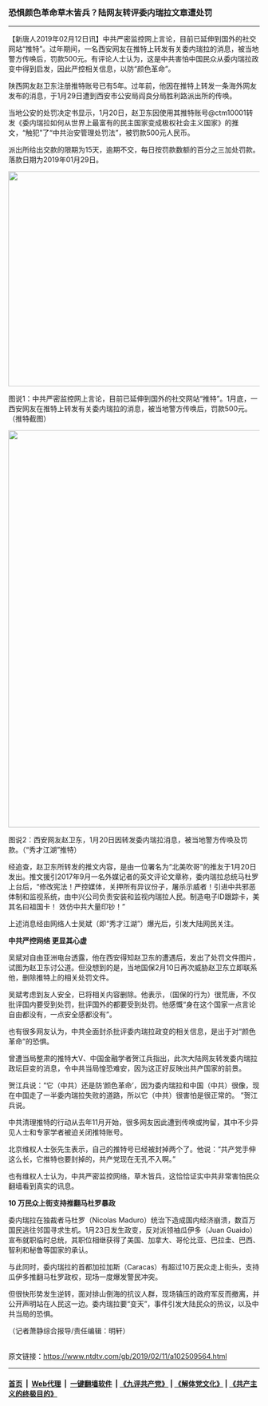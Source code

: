 ### 恐惧颜色革命草木皆兵？陆网友转评委内瑞拉文章遭处罚
------------------------

<div class="post_content">
 <p>
  【新唐人2019年02月12日讯】中共严密监控网上言论，目前已延伸到国外的社交网站“推特”。过年期间，一名西安网友在推特上转发有关委内瑞拉的消息，被当地警方传唤后，罚款500元。有评论人士认为，这是中共害怕中国民众从委内瑞拉政变中得到启发，因此严控相关信息，以防“颜色革命”。
 </p>
 <p>
  陕西网友赵卫东注册推特账号已有5年。过年前，他因在推特上转发一条海外网友发布的消息，于1月29日遭到西安市公安局阎良分局胜利路派出所的传唤。
 </p>
 <p>
  当地公安的处罚决定书显示，1月20日，赵卫东因使用其推特账号@ctm10001转发《委内瑞拉如何从世界上最富有的民主国家变成极权社会主义国家》的推文，“触犯”了“中共治安管理处罚法”，被罚款500元人民币。
 </p>
 <p>
  派出所给出交款的限期为15天，逾期不交，每日按罚款数额的百分之三加处罚款。落款日期为2019年01月29日。
 </p>
 <p>
 </p>
 <p>
  <img alt="" class="alignnone size-full wp-image-102509567" height="431" src="https://www.ntdtv.com/assets/uploads/2019/02/abed98785711cfc4db18bbfee5cda045.png" width="589"/>
 </p>
 <p>
  图说1：中共严密监控网上言论，目前已延伸到国外的社交网站“推特”。1月底，一西安网友在推特上转发有关委内瑞拉的消息，被当地警方传唤后，罚款500元。（推特截图）
 </p>
 <p>
  <img alt="" class="alignnone size-medium wp-image-102509568" height="796" src="https://www.ntdtv.com/assets/uploads/2019/02/8589d39913124512bfb195380d53668c-600x796.jpg" width="600"/>
 </p>
 <p>
  图说2：西安网友赵卫东，1月20日因转发委内瑞拉消息，被当地警方传唤及罚款。（“秀才江湖”推特）
 </p>
 <p>
  经追查，赵卫东所转发的推文内容，是由一位署名为“北美吹哥”的推友于1月20日发出。推文援引2017年9月一名外媒记者的英文评论文章称，委内瑞拉总统马杜罗上台后，“修改宪法！严控媒体，关押所有异议份子，屠杀示威者！引进中共邪恶体制和监视系统，由中兴公司负责安装和监视内瑞拉人民。制造电子ID跟踪卡，美其名曰祖国卡！ 效仿中共大量印钞！”
 </p>
 <p>
  上述消息经由网络人士吴斌（即“秀才江湖”）爆光后，引发大陆网民关注。
 </p>
 <p>
  <strong>
   中共严控网络 更显其心虚
  </strong>
 </p>
 <p>
  吴斌对自由亚洲电台透露，他在西安得知赵卫东的遭遇后，发出了处罚文件图片，试图为赵卫东讨公道。但没想到的是，当地国保2月10日再次威胁赵卫东立即联系他，删除推特上的相关处罚文件。
 </p>
 <p>
  吴斌考虑到友人安全，已将相关内容删除。他表示，（国保的行为）很荒唐，不仅批评国内要受到处罚，批评国外的都要受到处罚。他感慨“身在这个国家一点言论自由都没有，一点安全感都没有”。
 </p>
 <p>
  也有很多网友认为，中共全面封杀批评委内瑞拉政变的相关信息，是出于对“颜色革命”的恐惧。
 </p>
 <p>
  曾遭当局整肃的推特大V、中国金融学者贺江兵指出，此次大陆网友转发委内瑞拉政坛巨变的消息，令中共当局惶恐难安，因为这正好反映出共产国家的前景。
 </p>
 <p>
  贺江兵说：“它（中共）还是防‘颜色革命’，因为委内瑞拉和中国（中共）很像，现在中国走了一半委内瑞拉失败的道路，所以它（中共）很害怕是很正常的。 ”贺江兵说。
 </p>
 <p>
  中共清理推特的行动从去年11月开始，很多网友因此遭到传唤或拘留，其中不少异见人士和专家学者被迫关闭推特账号。
 </p>
 <p>
  北京维权人士张先生表示，自己的推特号已经被封掉两个了。他说：“共产党手伸这么长，它推特也要封掉的，共产党现在无孔不入啊。”
 </p>
 <p>
  也有维权人士认为，中共严密监控网络，草木皆兵，这恰恰证实中共非常害怕民众翻墙看到真实的讯息。
 </p>
 <p>
  <strong>
   10
  </strong>
  <strong>
   万民众上街支持推翻马杜罗暴政
  </strong>
 </p>
 <p>
  委内瑞拉在独裁者马杜罗（Nicolas Maduro）统治下造成国内经济崩溃，数百万国民逃往邻国寻求生机。1月23日发生政变，反对派领袖瓜伊多（Juan Guaido）宣布就职临时总统，其职位相继获得了美国、加拿大、哥伦比亚、巴拉圭、巴西、智利和秘鲁等国家的承认。
 </p>
 <p>
  与此同时，委内瑞拉的首都加拉加斯（Caracas）有超过10万民众走上街头，支持瓜伊多推翻马杜罗政权，现场一度爆发警民冲突。
 </p>
 <p>
  但很快形势发生逆转，面对排山倒海的抗议人群，现场镇压的政府军反而撤离，并公开声明站在人民这一边。委内瑞拉要“变天”，事件引发大陆民众的热议，以及中共当局的恐惧。
 </p>
 <p>
  （记者萧静综合报导/责任编辑：明轩）
 </p>
 <div class="single_ad">
 </div>
</div>

<br/>原文链接：https://www.ntdtv.com/gb/2019/02/11/a102509564.html


------------------------
#### [首页](https://github.com/gfw-breaker/banned-news/blob/master/README.md) &nbsp;|&nbsp; [Web代理](https://github.com/labour-camp/helloworld) &nbsp;|&nbsp; [一键翻墙软件](https://github.com/gfw-breaker/nogfw/blob/master/README.md) &nbsp;| [《九评共产党》](https://github.com/gfw-breaker/9ping.md/blob/master/README.md#九评之一评共产党是什么) | [《解体党文化》](https://github.com/gfw-breaker/jtdwh.md/blob/master/README.md) | [《共产主义的终极目的》](https://github.com/gfw-breaker/gczydzjmd.md/blob/master/README.md)

